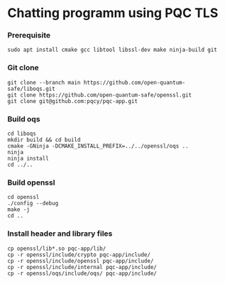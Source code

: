 Chatting programm using PQC TLS
===

### Prerequisite
```
sudo apt install cmake gcc libtool libssl-dev make ninja-build git
```

### Git clone
```
git clone --branch main https://github.com/open-quantum-safe/liboqs.git
git clone https://github.com/open-quantum-safe/openssl.git
git clone git@github.com:pqcy/pqc-app.git
```

### Build oqs
```
cd liboqs
mkdir build && cd build
cmake -GNinja -DCMAKE_INSTALL_PREFIX=../../openssl/oqs ..
ninja
ninja install
cd ../..
```

### Build openssl
```
cd openssl
./config --debug
make -j
cd ..
```

### Install header and library files
```
cp openssl/lib*.so pqc-app/lib/
cp -r openssl/include/crypto pqc-app/include/
cp -r openssl/include/openssl pqc-app/include/
cp -r openssl/include/internal pqc-app/include/
cp -r openssl/oqs/include/oqs/ pqc-app/include/
```
